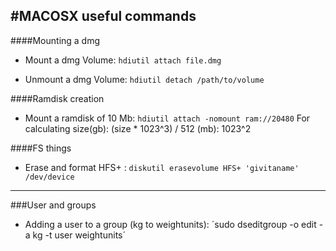 #MACOSX useful commands
---

####Mounting a dmg 

* Mount a dmg Volume: `hdiutil attach file.dmg`

* Unmount a dmg Volume: `hdiutil detach /path/to/volume`

####Ramdisk creation

* Mount a ramdisk of 10 Mb: `hdiutil attach -nomount ram://20480` For calculating size(gb): (size * 1023^3) / 512 (mb): 1023^2

####FS things
* Erase and format HFS+ : `diskutil erasevolume HFS+ 'givitaname' /dev/device`

---
###User and groups 

* Adding a user to a group (kg to weightunits): ´sudo dseditgroup -o edit -a kg -t user weightunits´

